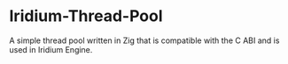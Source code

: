 # Iridium-Thread-Pool
A simple thread pool written in Zig that is compatible with the C ABI and is used in Iridium Engine.
